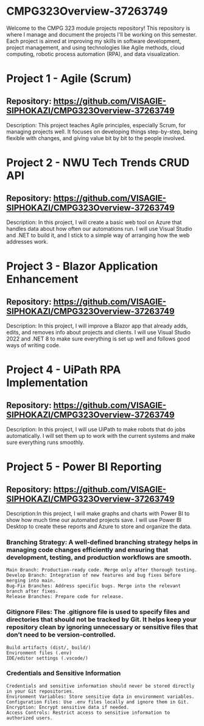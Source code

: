# CMPG323Overview-37263749


Welcome to the CMPG 323 module projects repository! This repository is where I manage and document the projects I'll be working on this semester. Each project is aimed at improving my skills in software development, project management, and using technologies like Agile methods, cloud computing, robotic process automation (RPA), and data visualization.

# Project 1 - Agile (Scrum)
  ## Repository: https://github.com/VISAGIE-SIPHOKAZI/CMPG323Overview-37263749
  Description: This project teaches Agile principles, especially Scrum, for managing projects well. It focuses on developing things step-by-step, being flexible with changes, and giving value bit by bit to the people involved.
  

# Project 2 - NWU Tech Trends CRUD API
  ## Repository:  https://github.com/VISAGIE-SIPHOKAZI/CMPG323Overview-37263749
  Description: In this project, I will create a basic web tool on Azure that handles data about how often our automations run. I will use Visual Studio and .NET to build it, and I stick to a simple way of arranging how the web addresses work. 
  
# Project 3 - Blazor Application Enhancement
  ## Repository:  https://github.com/VISAGIE-SIPHOKAZI/CMPG323Overview-37263749
  Description: In this project, I will improve a Blazor app that already adds, edits, and removes info about projects and clients. I will use Visual Studio 2022 and .NET 8 to make sure everything is set up well and follows good ways of writing code.

# Project 4 - UiPath RPA Implementation
  ## Repository:  https://github.com/VISAGIE-SIPHOKAZI/CMPG323Overview-37263749
  Description: In this project, I will use UiPath to make robots that do jobs automatically. I will set them up to work with the current systems and make sure everything runs smoothly.

# Project 5 - Power BI Reporting
  ## Repository:  https://github.com/VISAGIE-SIPHOKAZI/CMPG323Overview-37263749
  Description:In this project, I will make graphs and charts with Power BI to show how much time our automated projects save. I will use Power BI Desktop to create these reports and Azure to store and organize the data. 


 ### Branching Strategy:  A well-defined branching strategy helps in managing code changes efficiently and ensuring that development, testing, and production workflows are smooth.
    Main Branch: Production-ready code. Merge only after thorough testing.  
    Develop Branch: Integration of new features and bug fixes before merging into main.  
    Bug-Fix Branches: Address specific bugs. Merge into the relevant branch after fixes.  
    Release Branches: Prepare code for release.

    
  ### Gitignore Files: The .gitignore file is used to specify files and directories that should not be tracked by Git. It helps keep your repository clean by ignoring unnecessary or sensitive files that don’t need to be version-controlled.
    Build artifacts (dist/, build/)
    Environment files (.env)
    IDE/editor settings (.vscode/)

  ### Credentials and Sensitive Information
    Credentials and sensitive information should never be stored directly in your Git repositories.
    Environment Variables: Store sensitive data in environment variables.
    Configuration Files: Use .env files locally and ignore them in Git.
    Encryption: Encrypt sensitive data if needed.
    Access Controls: Restrict access to sensitive information to authorized users.
  
